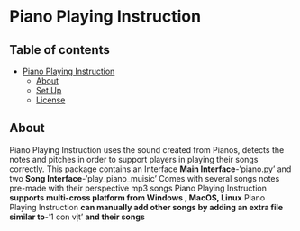 # Piano Playing Instruction

## Table of contents
* [Piano Playing Instruction](#piano-playing-instruction)
	* [About](#about)
	* [Set Up](#set-up)
 	* [License](#license)

## About
Piano Playing Instruction uses the sound created from Pianos, detects the notes and pitches in order to support players in playing their songs correctly.
This package contains an Interface **Main Interface**-’piano.py’ and two **Song Interface**-’play_piano_muisic’
Comes with several songs notes pre-made with their perspective mp3 songs
Piano Playing Instruction **supports multi-cross platform from Windows , MacOS, Linux**
Piano Playing Instruction **can manually add other songs by adding an extra file similar to**-’1 con vịt’ **and their songs**
